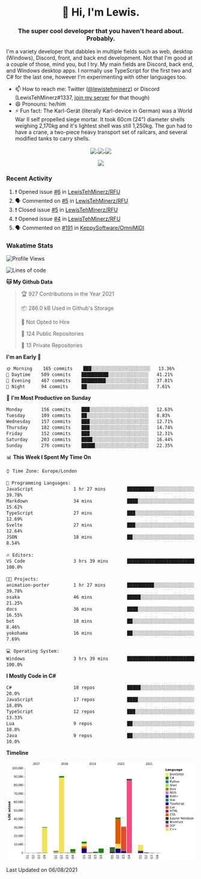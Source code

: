 <h1 align="center">👋 Hi, I'm Lewis.</h1>
<h3 align="center">The super cool developer that you haven't heard about. Probably.</h3>

I'm a variety developer that dabbles in multiple fields such as web, desktop (Windows), Discord, front, and back end development. Not that I'm good at a couple of those, mind you, but I try. My main fields are Discord, back end, and Windows desktop apps. I normally use TypeScript for the first two and C# for the last one, however I'm experimenting with other languages too.

- 📫 How to reach me: Twitter ([@lewistehminerz](https://twitter.com/lewistehminerz)) or Discord (LewisTehMinerz#1337, [join my server](https://discord.gg/XnUh7JB) for that though)
- 😄 Pronouns: he/him
- ⚡ Fun fact: The Karl-Gerät (literally Karl-device in German) was a World War II self propelled siege mortar. It took 60cm (24") diameter shells weighing 2,170kg and it's lightest shell was still 1,250kg. The gun had to have a crane, a two-piece heavy transport set of railcars, and several modified tanks to carry shells.

<p align="center">
  <a href="https://github.com/anuraghazra/github-readme-stats">
    <img align="center" src="https://github-readme-stats.vercel.app/api?username=LewisTehMinerz&count_private=true&show_icons=true&theme=gruvbox">
  </a>
  <a href="https://github.com/anuraghazra/github-readme-stats">
    <img align="center" src="https://github-readme-stats.vercel.app/api/top-langs?username=LewisTehMinerz&layout=compact&theme=gruvbox">
  </a>
  <a href="https://github.com/anuraghazra/github-readme-stats">
    <img align="center" src="https://github-readme-stats.vercel.app/api/wakatime?username=LewisTehMinerz&layout=compact&theme=gruvbox">
  </a>
</p>

<p align="center">
  <a href="https://github.com/ryo-ma/github-profile-trophy">
    <img align="center" src="https://github-profile-trophy.vercel.app/?username=ryo-ma&theme=gruvbox">
  </a>
</p>

### Recent Activity
<!--START_SECTION:activity-->
1. ❗️ Opened issue [#6](https://github.com/LewisTehMinerz/RFU/issues/6) in [LewisTehMinerz/RFU](https://github.com/LewisTehMinerz/RFU)
2. 🗣 Commented on [#5](https://github.com/LewisTehMinerz/RFU/issues/5) in [LewisTehMinerz/RFU](https://github.com/LewisTehMinerz/RFU)
3. ❗️ Closed issue [#5](https://github.com/LewisTehMinerz/RFU/issues/5) in [LewisTehMinerz/RFU](https://github.com/LewisTehMinerz/RFU)
4. ❗️ Opened issue [#4](https://github.com/LewisTehMinerz/RFU/issues/4) in [LewisTehMinerz/RFU](https://github.com/LewisTehMinerz/RFU)
5. 🗣 Commented on [#191](https://github.com/KeppySoftware/OmniMIDI/issues/191) in [KeppySoftware/OmniMIDI](https://github.com/KeppySoftware/OmniMIDI)
<!--END_SECTION:activity-->

### Wakatime Stats
<!--START_SECTION:waka-->
![Profile Views](http://img.shields.io/badge/Profile%20Views-4-blue)

![Lines of code](https://img.shields.io/badge/From%20Hello%20World%20I%27ve%20Written-328186%20lines%20of%20code-blue)

**🐱 My Github Data** 

> 🏆 927 Contributions in the Year 2021
 > 
> 📦 286.0 kB Used in Github's Storage 
 > 
> 🚫 Not Opted to Hire
 > 
> 📜 124 Public Repositories 
 > 
> 🔑 13 Private Repositories  
 > 
**I'm an Early 🐤** 

```text
🌞 Morning    165 commits    ███░░░░░░░░░░░░░░░░░░░░░░   13.36% 
🌆 Daytime    509 commits    ██████████░░░░░░░░░░░░░░░   41.21% 
🌃 Evening    467 commits    █████████░░░░░░░░░░░░░░░░   37.81% 
🌙 Night      94 commits     ██░░░░░░░░░░░░░░░░░░░░░░░   7.61%

```
📅 **I'm Most Productive on Sunday** 

```text
Monday       156 commits    ███░░░░░░░░░░░░░░░░░░░░░░   12.63% 
Tuesday      109 commits    ██░░░░░░░░░░░░░░░░░░░░░░░   8.83% 
Wednesday    157 commits    ███░░░░░░░░░░░░░░░░░░░░░░   12.71% 
Thursday     182 commits    ███░░░░░░░░░░░░░░░░░░░░░░   14.74% 
Friday       152 commits    ███░░░░░░░░░░░░░░░░░░░░░░   12.31% 
Saturday     203 commits    ████░░░░░░░░░░░░░░░░░░░░░   16.44% 
Sunday       276 commits    █████░░░░░░░░░░░░░░░░░░░░   22.35%

```


📊 **This Week I Spent My Time On** 

```text
⌚︎ Time Zone: Europe/London

💬 Programming Languages: 
JavaScript               1 hr 27 mins        ██████████░░░░░░░░░░░░░░░   39.78% 
Markdown                 34 mins             ████░░░░░░░░░░░░░░░░░░░░░   15.62% 
TypeScript               27 mins             ███░░░░░░░░░░░░░░░░░░░░░░   12.69% 
Svelte                   27 mins             ███░░░░░░░░░░░░░░░░░░░░░░   12.64% 
JSON                     18 mins             ██░░░░░░░░░░░░░░░░░░░░░░░   8.54%

🔥 Editors: 
VS Code                  3 hrs 39 mins       █████████████████████████   100.0%

🐱‍💻 Projects: 
animation-porter         1 hr 27 mins        ██████████░░░░░░░░░░░░░░░   39.78% 
osaka                    46 mins             █████░░░░░░░░░░░░░░░░░░░░   21.25% 
docs                     36 mins             ████░░░░░░░░░░░░░░░░░░░░░   16.55% 
bot                      18 mins             ██░░░░░░░░░░░░░░░░░░░░░░░   8.46% 
yokohama                 16 mins             ██░░░░░░░░░░░░░░░░░░░░░░░   7.69%

💻 Operating System: 
Windows                  3 hrs 39 mins       █████████████████████████   100.0%

```

**I Mostly Code in C#** 

```text
C#                       18 repos            █████░░░░░░░░░░░░░░░░░░░░   20.0% 
JavaScript               17 repos            ████░░░░░░░░░░░░░░░░░░░░░   18.89% 
TypeScript               12 repos            ███░░░░░░░░░░░░░░░░░░░░░░   13.33% 
Lua                      9 repos             ██░░░░░░░░░░░░░░░░░░░░░░░   10.0% 
Java                     9 repos             ██░░░░░░░░░░░░░░░░░░░░░░░   10.0%

```


**Timeline**

![Chart not found](https://raw.githubusercontent.com/LewisTehMinerz/LewisTehMinerz/master/charts/bar_graph.png) 


 Last Updated on 06/08/2021
<!--END_SECTION:waka-->
